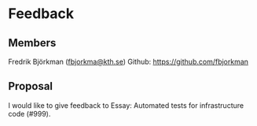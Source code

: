 # Feedback

## Members
Fredrik Björkman (fbjorkma@kth.se) Github: https://github.com/fbjorkman

## Proposal
I would like to give feedback to Essay: Automated tests for infrastructure code (#999).
